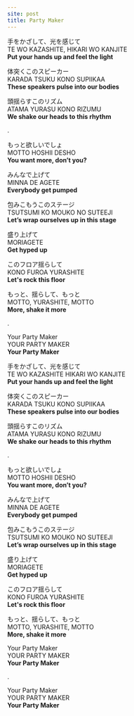 ```yaml
---
site: post
title: Party Maker
---
```


手をかざして、光を感じて  
TE WO KAZASHITE, HIKARI WO KANJITE  
**Put your hands up and feel the light**

体突くこのスピーカー  
KARADA TSUKU KONO SUPIIKAA  
**These speakers pulse into our bodies**

頭揺らすこのリズム  
ATAMA YURASU KONO RIZUMU  
**We shake our heads to this rhythm**

.  
  
もっと欲しいでしょ  
MOTTO HOSHII DESHO  
**You want more, don’t you?**

みんなで上げて  
MINNA DE AGETE  
**Everybody get pumped**

包みこもうこのステージ  
TSUTSUMI KO MOUKO NO SUTEEJI  
**Let’s wrap ourselves up in this stage**

盛り上げて  
MORIAGETE  
**Get hyped up**

このフロア揺らして  
KONO FUROA YURASHITE  
**Let's rock this floor**

もっと、揺らして、もっと  
MOTTO, YURASHITE, MOTTO  
**More, shake it more**

.  
  
Your Party Maker  
YOUR PARTY MAKER  
**Your Party Maker**

手をかざして、光を感じて  
TE WO KAZASHITE HIKARI WO KANJITE  
**Put your hands up and feel the light**

体突くこのスピーカー  
KARADA TSUKU KONO SUPIIKAA  
**These speakers pulse into our bodies**

頭揺らすこのリズム  
ATAMA YURASU KONO RIZUMU  
**We shake our heads to this rhythm**

.  
  
もっと欲しいでしょ  
MOTTO HOSHII DESHO  
**You want more, don’t you?**

みんなで上げて  
MINNA DE AGETE  
**Everybody get pumped**

包みこもうこのステージ  
TSUTSUMI KO MOUKO NO SUTEEJI  
**Let’s wrap ourselves up in this stage**

盛り上げて  
MORIAGETE  
**Get hyped up**

このフロア揺らして  
KONO FUROA YURASHITE  
**Let's rock this floor**

もっと、揺らして、もっと  
MOTTO, YURASHITE, MOTTO  
**More, shake it more**

Your Party Maker  
YOUR PARTY MAKER  
**Your Party Maker**

.  
  
Your Party Maker  
YOUR PARTY MAKER  
**Your Party Maker**

